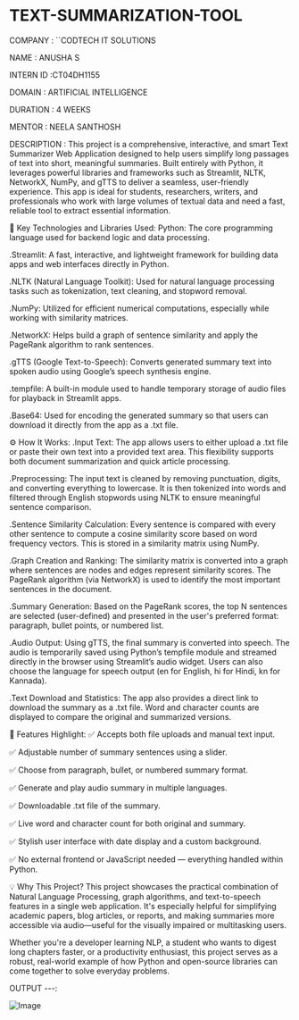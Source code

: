 # TEXT-SUMMARIZATION-TOOL

COMPANY : ``CODTECH IT SOLUTIONS 

NAME : ANUSHA S

INTERN ID :CT04DH1155

DOMAIN : ARTIFICIAL INTELLIGENCE

DURATION  : 4 WEEKS

MENTOR  : NEELA SANTHOSH

DESCRIPTION : This project is a comprehensive, interactive, and smart Text Summarizer Web Application designed to help users simplify long passages of text into short, meaningful summaries. Built entirely with Python, it leverages powerful libraries and frameworks such as Streamlit, NLTK, NetworkX, NumPy, and gTTS to deliver a seamless, user-friendly experience. This app is ideal for students, researchers, writers, and professionals who work with large volumes of textual data and need a fast, reliable tool to extract essential information.

🧠 Key Technologies and Libraries Used:
Python: The core programming language used for backend logic and data processing.

.Streamlit: A fast, interactive, and lightweight framework for building data apps and web interfaces directly in Python.

.NLTK (Natural Language Toolkit): Used for natural language processing tasks such as tokenization, text cleaning, and stopword removal.

.NumPy: Utilized for efficient numerical computations, especially while working with similarity matrices.

.NetworkX: Helps build a graph of sentence similarity and apply the PageRank algorithm to rank sentences.

.gTTS (Google Text-to-Speech): Converts generated summary text into spoken audio using Google’s speech synthesis engine.

.tempfile: A built-in module used to handle temporary storage of audio files for playback in Streamlit apps.

.Base64: Used for encoding the generated summary so that users can download it directly from the app as a .txt file.

⚙️ How It Works:
.Input Text:
The app allows users to either upload a .txt file or paste their own text into a provided text area. This flexibility supports both document summarization and quick article processing.

.Preprocessing:
The input text is cleaned by removing punctuation, digits, and converting everything to lowercase. It is then tokenized into words and filtered through English stopwords using NLTK to ensure meaningful sentence comparison.

.Sentence Similarity Calculation:
Every sentence is compared with every other sentence to compute a cosine similarity score based on word frequency vectors. This is stored in a similarity matrix using NumPy.

.Graph Creation and Ranking:
The similarity matrix is converted into a graph where sentences are nodes and edges represent similarity scores. The PageRank algorithm (via NetworkX) is used to identify the most important sentences in the document.

.Summary Generation:
Based on the PageRank scores, the top N sentences are selected (user-defined) and presented in the user's preferred format: paragraph, bullet points, or numbered list.

.Audio Output:
Using gTTS, the final summary is converted into speech. The audio is temporarily saved using Python’s tempfile module and streamed directly in the browser using Streamlit’s audio widget. Users can also choose the language for speech output (en for English, hi for Hindi, kn for Kannada).

.Text Download and Statistics:
The app also provides a direct link to download the summary as a .txt file. Word and character counts are displayed to compare the original and summarized versions.

🌟 Features Highlight:
✅ Accepts both file uploads and manual text input.

✅ Adjustable number of summary sentences using a slider.

✅ Choose from paragraph, bullet, or numbered summary format.

✅ Generate and play audio summary in multiple languages.

✅ Downloadable .txt file of the summary.

✅ Live word and character count for both original and summary.

✅ Stylish user interface with date display and a custom background.

✅ No external frontend or JavaScript needed — everything handled within Python.

💡 Why This Project?
This project showcases the practical combination of Natural Language Processing, graph algorithms, and text-to-speech features in a single web application. It's especially helpful for simplifying academic papers, blog articles, or reports, and making summaries more accessible via audio—useful for the visually impaired or multitasking users.

Whether you're a developer learning NLP, a student who wants to digest long chapters faster, or a productivity enthusiast, this project serves as a robust, real-world example of how Python and open-source libraries can come together to solve everyday problems.


OUTPUT ---:

![Image](https://github.com/user-attachments/assets/7d1d080a-aecc-43cd-a5a7-7791fc4c17db)
